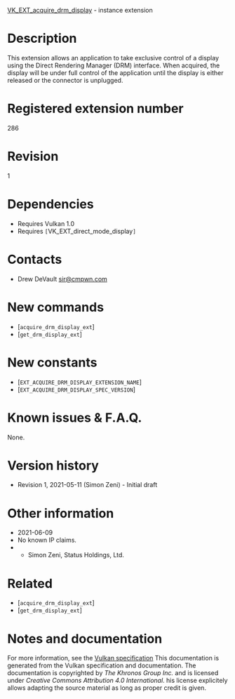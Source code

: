 [VK_EXT_acquire_drm_display](https://www.khronos.org/registry/vulkan/specs/1.3-extensions/man/html/VK_EXT_acquire_drm_display.html) - instance extension

# Description
This extension allows an application to take exclusive control of a display
using the Direct Rendering Manager (DRM) interface.
When acquired, the display will be under full control of the application
until the display is either released or the connector is unplugged.

# Registered extension number
286

# Revision
1

# Dependencies
- Requires Vulkan 1.0
- Requires `[`VK_EXT_direct_mode_display`]`

# Contacts
- Drew DeVault [sir@cmpwn.com]()

# New commands
- [`acquire_drm_display_ext`]
- [`get_drm_display_ext`]

# New constants
- [`EXT_ACQUIRE_DRM_DISPLAY_EXTENSION_NAME`]
- [`EXT_ACQUIRE_DRM_DISPLAY_SPEC_VERSION`]

# Known issues & F.A.Q.
None.

# Version history
- Revision 1, 2021-05-11 (Simon Zeni)  - Initial draft

# Other information
* 2021-06-09
* No known IP claims.
*   - Simon Zeni, Status Holdings, Ltd.

# Related
- [`acquire_drm_display_ext`]
- [`get_drm_display_ext`]

# Notes and documentation
For more information, see the [Vulkan specification](https://www.khronos.org/registry/vulkan/specs/1.3-extensions/html/vkspec.html)
This documentation is generated from the Vulkan specification and documentation.
The documentation is copyrighted by *The Khronos Group Inc.* and is licensed under *Creative Commons Attribution 4.0 International*.
his license explicitely allows adapting the source material as long as proper credit is given.
        